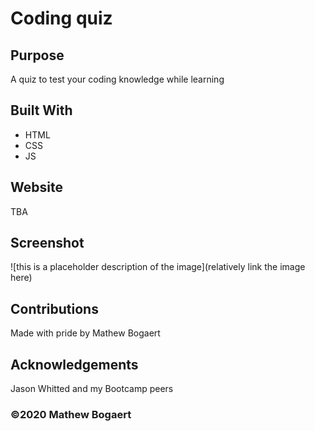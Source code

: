 # Coding quiz

## Purpose
A quiz to test your coding knowledge while learning

## Built With
* HTML
* CSS
* JS

## Website
TBA

## Screenshot
![this is a placeholder description of the image](relatively link the image here)

## Contributions
Made with pride by Mathew Bogaert

## Acknowledgements
Jason Whitted and my Bootcamp peers

### ©️2020 Mathew Bogaert